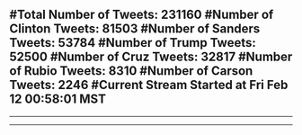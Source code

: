 #Total Number of Tweets: 231160 
#Number of Clinton Tweets: 81503
#Number of Sanders Tweets: 53784
#Number of Trump Tweets: 52500
#Number of Cruz Tweets: 32817
#Number of Rubio Tweets: 8310
#Number of Carson Tweets: 2246
#Current Stream Started at Fri Feb 12 00:58:01 MST
---
---
---
